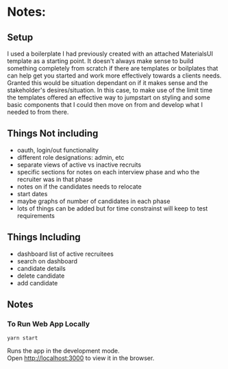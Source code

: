 # Notes:

## Setup
I used a boilerplate I had previously created with an attached MaterialsUI template as a starting point. It doesn't always make sense to build something completely from scratch if there are templates or boilplates that can help get you started and work more effectively towards a clients needs. Granted this would be situation dependant on if it makes sense and the stakeholder's desires/situation. In this case, to make use of the limit time the templates offered an effective way to jumpstart on styling and some basic components that I could then move on from and develop what I needed to from there. 

## Things Not including
- oauth, login/out functionality
- different role designations: admin, etc
- separate views of active vs inactive recruits
- specific sections for notes on each interview phase and who the recruiter was in that phase
- notes on if the candidates needs to relocate
- start dates
- maybe graphs of number of candidates in each phase
- lots of things can be added but for time constrainst will keep to test requirements

## Things Including
- dashboard list of active recruitees
- search on dashboard
- candidate details
- delete candidate
- add candidate

## Notes


### To Run Web App Locally

`yarn start`

Runs the app in the development mode.\
Open [http://localhost:3000](http://localhost:3000) to view it in the browser.
